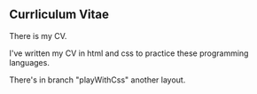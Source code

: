 ## Currliculum Vitae

There is my CV.

I've written my CV in html and css to practice these programming languages.

There's in branch "playWithCss" another layout.
